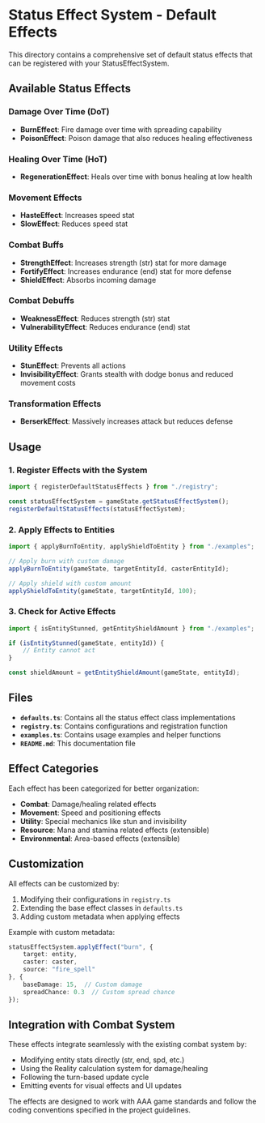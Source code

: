 # Status Effect System - Default Effects

This directory contains a comprehensive set of default status effects that can be registered with your StatusEffectSystem.

## Available Status Effects

### Damage Over Time (DoT)
- **BurnEffect**: Fire damage over time with spreading capability
- **PoisonEffect**: Poison damage that also reduces healing effectiveness

### Healing Over Time (HoT)
- **RegenerationEffect**: Heals over time with bonus healing at low health

### Movement Effects
- **HasteEffect**: Increases speed stat
- **SlowEffect**: Reduces speed stat

### Combat Buffs
- **StrengthEffect**: Increases strength (str) stat for more damage
- **FortifyEffect**: Increases endurance (end) stat for more defense
- **ShieldEffect**: Absorbs incoming damage

### Combat Debuffs
- **WeaknessEffect**: Reduces strength (str) stat
- **VulnerabilityEffect**: Reduces endurance (end) stat

### Utility Effects
- **StunEffect**: Prevents all actions
- **InvisibilityEffect**: Grants stealth with dodge bonus and reduced movement costs

### Transformation Effects
- **BerserkEffect**: Massively increases attack but reduces defense

## Usage

### 1. Register Effects with the System

```typescript
import { registerDefaultStatusEffects } from "./registry";

const statusEffectSystem = gameState.getStatusEffectSystem();
registerDefaultStatusEffects(statusEffectSystem);
```

### 2. Apply Effects to Entities

```typescript
import { applyBurnToEntity, applyShieldToEntity } from "./examples";

// Apply burn with custom damage
applyBurnToEntity(gameState, targetEntityId, casterEntityId);

// Apply shield with custom amount
applyShieldToEntity(gameState, targetEntityId, 100);
```

### 3. Check for Active Effects

```typescript
import { isEntityStunned, getEntityShieldAmount } from "./examples";

if (isEntityStunned(gameState, entityId)) {
    // Entity cannot act
}

const shieldAmount = getEntityShieldAmount(gameState, entityId);
```

## Files

- **`defaults.ts`**: Contains all the status effect class implementations
- **`registry.ts`**: Contains configurations and registration function
- **`examples.ts`**: Contains usage examples and helper functions
- **`README.md`**: This documentation file

## Effect Categories

Each effect has been categorized for better organization:
- **Combat**: Damage/healing related effects
- **Movement**: Speed and positioning effects  
- **Utility**: Special mechanics like stun and invisibility
- **Resource**: Mana and stamina related effects (extensible)
- **Environmental**: Area-based effects (extensible)

## Customization

All effects can be customized by:
1. Modifying their configurations in `registry.ts`
2. Extending the base effect classes in `defaults.ts`
3. Adding custom metadata when applying effects

Example with custom metadata:
```typescript
statusEffectSystem.applyEffect("burn", {
    target: entity,
    caster: caster,
    source: "fire_spell"
}, {
    baseDamage: 15,  // Custom damage
    spreadChance: 0.3  // Custom spread chance
});
```

## Integration with Combat System

These effects integrate seamlessly with the existing combat system by:
- Modifying entity stats directly (str, end, spd, etc.)
- Using the Reality calculation system for damage/healing
- Following the turn-based update cycle
- Emitting events for visual effects and UI updates

The effects are designed to work with AAA game standards and follow the coding conventions specified in the project guidelines.
